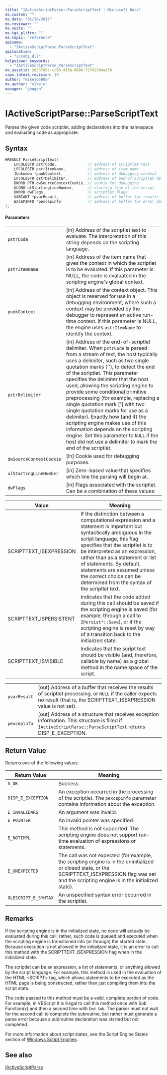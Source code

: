 ```yaml
---
title: "IActiveScriptParse::ParseScriptText | Microsoft Docs"
ms.custom: ""
ms.date: "01/18/2017"
ms.reviewer: ""
ms.suite: ""
ms.tgt_pltfrm: ""
ms.topic: "reference"
apiname: 
  - "IActiveScriptParse.ParseScriptText"
apilocation: 
  - "scrobj.dll"
helpviewer_keywords: 
  - "IActiveScriptParse_ParseScriptText"
ms.assetid: 2d237d6c-cc65-415b-8808-72791304a136
caps.latest.revision: 10
author: "mikejo5000"
ms.author: "mikejo"
manager: "ghogen"
---
```

# IActiveScriptParse::ParseScriptText
Parses the given code scriptlet, adding declarations into the namespace and evaluating code as appropriate.  
  
## Syntax  
  
```cpp
HRESULT ParseScriptText(  
    LPCOLESTR pstrCode,              // address of scriptlet text  
    LPCOLESTR pstrItemName,          // address of item name  
    IUnknown *punkContext,           // address of debugging context  
    LPCOLESTR pstrDelimiter,         // address of end-of-scriptlet delimiter  
    DWORD_PTR dwSourceContextCookie, // cookie for debugging  
    ULONG ulStartingLineNumber,      // starting line of the script  
    DWORD dwFlags,                   // scriptlet flags  
    VARIANT *pvarResult,             // address of buffer for results  
    EXCEPINFO *pexcepinfo            // address of buffer for error data  
);  
```  
  
#### Parameters  
  
|||  
|-|-|  
|`pstrCode`|[in] Address of the scriptlet text to evaluate. The interpretation of this string depends on the scripting language.|  
|`pstrItemName`|[in] Address of the item name that gives the context in which the scriptlet is to be evaluated. If this parameter is NULL, the code is evaluated in the scripting engine's global context.|  
|`punkContext`|[in] Address of the context object. This object is reserved for use in a debugging environment, where such a context may be provided by the debugger to represent an active run-time context. If this parameter is NULL, the engine uses `pstrItemName` to identify the context.|  
|`pstrDelimiter`|[in] Address of the end-of-scriptlet delimiter. When `pstrCode` is parsed from a stream of text, the host typically uses a delimiter, such as two single quotation marks (''), to detect the end of the scriptlet. This parameter specifies the delimiter that the host used, allowing the scripting engine to provide some conditional primitive preprocessing (for example, replacing a single quotation mark ['] with two single quotation marks for use as a delimiter). Exactly how (and if) the scripting engine makes use of this information depends on the scripting engine. Set this parameter to `NULL` if the host did not use a delimiter to mark the end of the scriptlet.|  
|`dwSourceContextCookie`|[in] Cookie used for debugging purposes.|  
|`ulStartingLineNumber`|[in] Zero-based value that specifies which line the parsing will begin at.|  
|`dwFlags`|[in] Flags associated with the scriptlet. Can be a combination of these values:|  
  
|Value|Meaning|  
|-----------|-------------|  
|SCRIPTTEXT_ISEXPRESSION|If the distinction between a computational expression and a statement is important but syntactically ambiguous in the script language, this flag specifies that the scriptlet is to be interpreted as an expression, rather than as a statement or list of statements. By default, statements are assumed unless the correct choice can be determined from the syntax of the scriptlet text.|  
|SCRIPTTEXT_ISPERSISTENT|Indicates that the code added during this call should be saved if the scripting engine is saved (for example, through a call to `IPersist*::Save`), or if the scripting engine is reset by way of a transition back to the initialized state.|  
|SCRIPTTEXT_ISVISIBLE|Indicates that the script text should be visible (and, therefore, callable by name) as a global method in the name space of the script.|  
  
|||  
|-|-|  
|`pvarResult`|[out] Address of a buffer that receives the results of scriptlet processing, or `NULL` if the caller expects no result (that is, the SCRIPTTEXT_ISEXPRESSION value is not set).|  
|`pexcepinfo`|[out] Address of a structure that receives exception information. This structure is filled if `IActiveScriptParse::ParseScriptText` returns DISP_E_EXCEPTION.|  
  
## Return Value  
 Returns one of the following values:  
  
|Return Value|Meaning|  
|------------------|-------------|  
|`S_OK`|Success.|  
|`DISP_E_EXCEPTION`|An exception occurred in the processing of the scriptlet. The `pexcepinfo` parameter contains information about the exception.|  
|`E_INVALIDARG`|An argument was invalid.|  
|`E_POINTER`|An invalid pointer was specified.|  
|`E_NOTIMPL`|This method is not supported. The scripting engine does not support run-time evaluation of expressions or statements.|  
|`E_UNEXPECTED`|The call was not expected (for example, the scripting engine is in the uninitialized or closed state, or the SCRIPTTEXT_ISEXPRESSION flag was set and the scripting engine is in the initialized state).|  
|`OLESCRIPT_E_SYNTAX`|An unspecified syntax error occurred in the scriptlet.|  
  
## Remarks  
 If the scripting engine is in the initialized state, no code will actually be evaluated during this call; rather, such code is queued and executed when the scripting engine is transitioned into (or through) the started state. Because execution is not allowed in the initialized state, it is an error to call this method with the SCRIPTTEXT_ISEXPRESSION flag when in the initialized state.  
  
 The scriptlet can be an expression, a list of statements, or anything allowed by the script language. For example, this method is used in the evaluation of the HTML \<SCRIPT> tag, which allows statements to be executed as the HTML page is being constructed, rather than just compiling them into the script state.  
  
 The code passed to this method must be a valid, complete portion of code. For example, in VBScript it is illegal to call this method once with Sub Function(x) and then a second time with `End Sub`. The parser must not wait for the second call to complete the subroutine, but rather must generate a parse error because a subroutine declaration was started but not completed.  
  
 For more information about script states, see the Script Engine States section of [Windows Script Engines](../../winscript/windows-script-engines.md).  
  
## See also  
 [IActiveScriptParse](../../winscript/reference/iactivescriptparse.md)